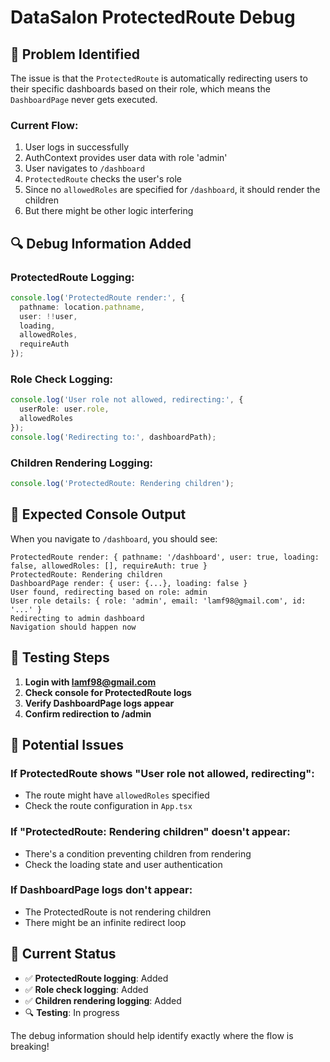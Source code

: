 # DataSalon ProtectedRoute Debug

## 🚨 Problem Identified

The issue is that the `ProtectedRoute` is automatically redirecting users to their specific dashboards based on their role, which means the `DashboardPage` never gets executed.

### **Current Flow:**
1. User logs in successfully
2. AuthContext provides user data with role 'admin'
3. User navigates to `/dashboard`
4. `ProtectedRoute` checks the user's role
5. Since no `allowedRoles` are specified for `/dashboard`, it should render the children
6. But there might be other logic interfering

## 🔍 Debug Information Added

### **ProtectedRoute Logging:**
```typescript
console.log('ProtectedRoute render:', { 
  pathname: location.pathname, 
  user: !!user, 
  loading, 
  allowedRoles, 
  requireAuth 
});
```

### **Role Check Logging:**
```typescript
console.log('User role not allowed, redirecting:', { 
  userRole: user.role, 
  allowedRoles 
});
console.log('Redirecting to:', dashboardPath);
```

### **Children Rendering Logging:**
```typescript
console.log('ProtectedRoute: Rendering children');
```

## 🎯 Expected Console Output

When you navigate to `/dashboard`, you should see:

```
ProtectedRoute render: { pathname: '/dashboard', user: true, loading: false, allowedRoles: [], requireAuth: true }
ProtectedRoute: Rendering children
DashboardPage render: { user: {...}, loading: false }
User found, redirecting based on role: admin
User role details: { role: 'admin', email: 'lamf98@gmail.com', id: '...' }
Redirecting to admin dashboard
Navigation should happen now
```

## 🚀 Testing Steps

1. **Login with lamf98@gmail.com**
2. **Check console for ProtectedRoute logs**
3. **Verify DashboardPage logs appear**
4. **Confirm redirection to /admin**

## 🔧 Potential Issues

### **If ProtectedRoute shows "User role not allowed, redirecting":**
- The route might have `allowedRoles` specified
- Check the route configuration in `App.tsx`

### **If "ProtectedRoute: Rendering children" doesn't appear:**
- There's a condition preventing children from rendering
- Check the loading state and user authentication

### **If DashboardPage logs don't appear:**
- The ProtectedRoute is not rendering children
- There might be an infinite redirect loop

## 📝 Current Status

- ✅ **ProtectedRoute logging**: Added
- ✅ **Role check logging**: Added  
- ✅ **Children rendering logging**: Added
- 🔍 **Testing**: In progress

The debug information should help identify exactly where the flow is breaking!
